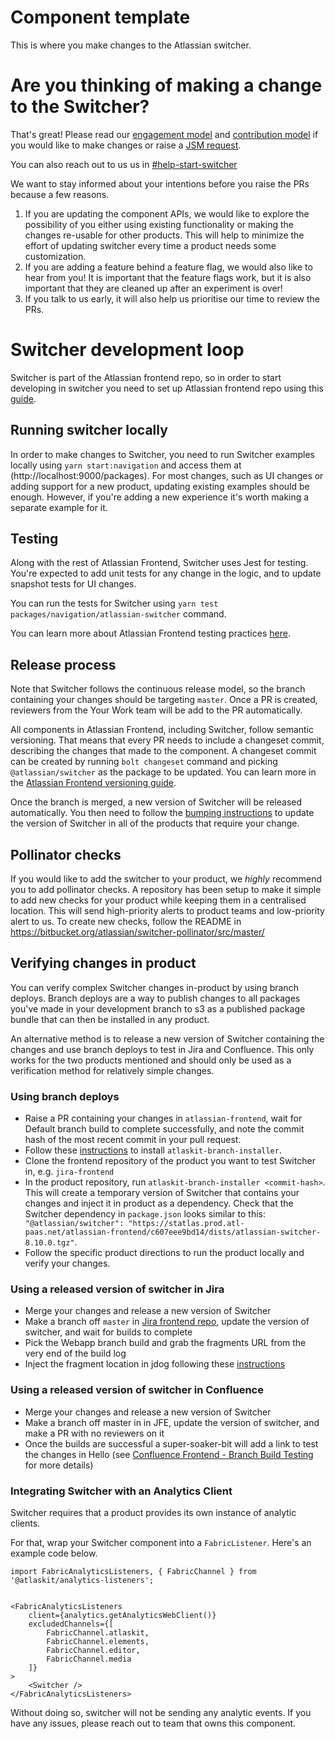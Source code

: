 # Component template

This is where you make changes to the Atlassian switcher.

# Are you thinking of making a change to the Switcher?

That's great! Please read our [engagement model](https://product-fabric.atlassian.net/wiki/spaces/YW/pages/1953169670/Engagement+model+with+Your+Work+Start+Switcher+Recent+Activity+and+Notification+Frontend+Experience+FY21) and [contribution model](https://product-fabric.atlassian.net/wiki/spaces/YW/pages/1997669504/Contribution+Model+for+Your+Work) if you would like to make changes or raise a [JSM request](https://product-fabric.atlassian.net/servicedesk/customer/portal/92).

You can also reach out to us us in [#help-start-switcher](https://atlassian.slack.com/archives/C01EKJ3S7R8)

We want to stay informed about your intentions before you raise the PRs because a few reasons.

1. If you are updating the component APIs, we would like to explore the possibility of you either using existing functionality or making the changes re-usable for other products. This will help to minimize the effort of updating switcher every time a product needs some customization.
2. If you are adding a feature behind a feature flag, we would also like to hear from you! It is important that the feature flags work, but it is also important that they are cleaned up after an experiment is over!
3. If you talk to us early, it will also help us prioritise our time to review the PRs.

# Switcher development loop

Switcher is part of the Atlassian frontend repo, so in order to start developing in switcher you need to set up Atlassian frontend repo using this [guide](https://developer.atlassian.com/cloud/framework/atlassian-frontend/getting-started/00-getting-started/).

## Running switcher locally

In order to make changes to Switcher, you need to run Switcher examples locally using `yarn start:navigation` and access them at (http://localhost:9000/packages). For most changes, such as UI changes or adding support for a new product, updating existing examples should be enough. However, if you're adding a new experience it's worth making a separate example for it.

## Testing

Along with the rest of Atlassian Frontend, Switcher uses Jest for testing. You're expected to add unit tests for any change in the logic, and to update snapshot tests for UI changes.

You can run the tests for Switcher using `yarn test packages/navigation/atlassian-switcher` command.

You can learn more about Atlassian Frontend testing practices [here](https://developer.atlassian.com/cloud/framework/atlassian-frontend/development/04-testing/).

## Release process

Note that Switcher follows the continuous release model, so the branch containing your changes should be targeting `master`. Once a PR is created, reviewers from the Your Work team will be add to the PR automatically.

All components in Atlassian Frontend, including Switcher, follow semantic versioning. That means that every PR needs to include a changeset commit, describing the changes that made to the component. A changeset commit can be created by running `bolt changeset` command and picking `@atlassian/switcher` as the package to be updated. You can learn more in the [Atlassian Frontend versioning guide](https://developer.atlassian.com/cloud/framework/atlassian-frontend/development/07-versioning/).

Once the branch is merged, a new version of Switcher will be released automatically. You then need to follow the [bumping instructions](https://product-fabric.atlassian.net/wiki/spaces/YW/pages/1719797663/Atlassian+Switcher+-+List+of+consumers+and+bumping+instructions) to update the version of Switcher in all of the products that require your change.

## Pollinator checks

If you would like to add the switcher to your product, we _highly_ recommend you to add pollinator checks. A repository has been setup to make it simple to add new checks for your product while keeping them in a centralised location. This will send high-priority alerts to product teams and low-priority alert to us. To create new checks, follow the README in https://bitbucket.org/atlassian/switcher-pollinator/src/master/

## Verifying changes in product

You can verify complex Switcher changes in-product by using branch deploys. Branch deploys are a way to publish changes to all packages you've made in your development branch to s3 as a published package bundle that can then be installed in any product.

An alternative method is to release a new version of Switcher containing the changes and use branch deploys to test in Jira and Confluence. This only works for the two products mentioned and should only be used as a verification method for relatively simple changes.

### Using branch deploys

- Raise a PR containing your changes in `atlassian-frontend`, wait for Default branch build to complete successfully, and note the commit hash of the most recent commit in your pull request.
- Follow these [instructions](https://developer.atlassian.com/cloud/framework/atlassian-frontend/development/build/01-branch-deploys/) to install `atlaskit-branch-installer`.
- Clone the frontend repository of the product you want to test Switcher in, e.g. `jira-frontend`
- In the product repository, run `atlaskit-branch-installer <commit-hash>`. This will create a temporary version of Switcher that contains your changes and inject it in product as a dependency. Check that the Switcher dependency in `package.json` looks similar to this: ` "@atlassian/switcher": "https://statlas.prod.atl-paas.net/atlassian-frontend/c607eee9bd14/dists/atlassian-switcher-8.10.0.tgz"`.
- Follow the specific product directions to run the product locally and verify your changes.

### Using a released version of switcher in Jira

- Merge your changes and release a new version of Switcher
- Make a branch off `master` in [Jira frontend repo](https://stash.atlassian.com/projects/JIRACLOUD/repos/jira-frontend/browse), update the version of switcher, and wait for builds to complete
- Pick the Webapp branch build and grab the fragments URL from the very end of the build log
- Inject the fragment location in jdog following these [instructions](https://hello.atlassian.net/wiki/spaces/JFP/pages/380768549/How+to+-+Inject+custom+version+of+jira-frontend+in+Jira)

### Using a released version of switcher in Confluence

- Merge your changes and release a new version of Switcher
- Make a branch off master in in JFE, update the version of switcher, and make a PR with no reviewers on it
- Once the builds are successful a super-soaker-bit will add a link to test the changes in Hello (see [Confluence Frontend - Branch Build Testing](https://hello.atlassian.net/wiki/spaces/PGT/pages/750246580/Confluence+Frontend+-+Branch+Build+Testing) for more details)

### Integrating Switcher with an Analytics Client

Switcher requires that a product provides its own instance of analytic clients.

For that, wrap your Switcher component into a `FabricListener`. Here's an example code below.

```
import FabricAnalyticsListeners, { FabricChannel } from '@atlaskit/analytics-listeners';


<FabricAnalyticsListeners
    client={analytics.getAnalyticsWebClient()}
    excludedChannels={[
        FabricChannel.atlaskit,
        FabricChannel.elements,
        FabricChannel.editor,
        FabricChannel.media
    ]}
>
    <Switcher />
</FabricAnalyticsListeners>

```

Without doing so, switcher will not be sending any analytic events. If you have any issues, please reach out to team that owns this component.
